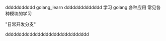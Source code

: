 ddddddddddd
golang_learn
dddddddddddddd
学习 golang 各种应用
常见各种模块的学习

"日常开发分支"

ddddddddddddddddddddddddddddddd
